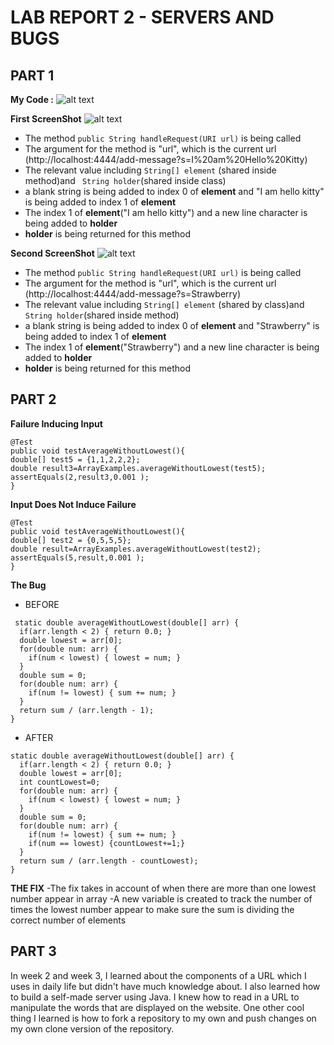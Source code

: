 # LAB REPORT 2 - SERVERS AND BUGS   

## PART 1 
**My Code :**
![alt text](https://i.ibb.co/SffN9Nc/Screenshot-2023-01-27-002137.jpg)

**First ScreenShot**
![alt text](https://i.ibb.co/PDKbFtj/Screenshot-2023-01-26-224229.jpg)     
  - The method `public String handleRequest(URI url)` is being called
  - The argument for the method is "url", which is the current url (http://localhost:4444/add-message?s=I%20am%20Hello%20Kitty)
  - The relevant value including  `String[] element` (shared inside method)and ` String holder`(shared inside class)
  -  a blank string is being added to index 0 of **element** and "I am hello kitty" is being added to index 1 of **element**    
  -  The index 1 of **element**("I am hello kitty") and a new line character is being added to **holder** 
  -  **holder** is being returned for this method
   
**Second ScreenShot**
![alt text]( https://i.ibb.co/3y60TsL/Screenshot-2023-01-26-224309.jpg )
  - The method `public String handleRequest(URI url)` is being called
  - The argument for the method is "url", which is the current url (http://localhost:4444/add-message?s=Strawberry)
  - The relevant value including  `String[] element` (shared by class)and ` String holder`(shared inside method)
  - a blank string is being added to index 0 of **element** and "Strawberry" is being added to index 1 of **element**       
  -  The index 1 of **element**("Strawberry") and a new line character is being added to **holder** 
  -  **holder** is being returned for this method    
  
## PART 2 

 **Failure Inducing Input**
 ```
@Test
public void testAverageWithoutLowest(){
double[] test5 = {1,1,2,2,2};
double result3=ArrayExamples.averageWithoutLowest(test5);
assertEquals(2,result3,0.001 );
}
```
     
**Input Does Not Induce Failure**
 ```
@Test
public void testAverageWithoutLowest(){
double[] test2 = {0,5,5,5};
double result=ArrayExamples.averageWithoutLowest(test2);
assertEquals(5,result,0.001 );
}

```
    
**The Bug**
  - BEFORE
  ```
   static double averageWithoutLowest(double[] arr) {
    if(arr.length < 2) { return 0.0; }
    double lowest = arr[0];
    for(double num: arr) {
      if(num < lowest) { lowest = num; }
    }
    double sum = 0;
    for(double num: arr) {
      if(num != lowest) { sum += num; }
    }
    return sum / (arr.length - 1);
  }
  ```
  - AFTER
  ```
  static double averageWithoutLowest(double[] arr) {
    if(arr.length < 2) { return 0.0; }
    double lowest = arr[0];
    int countLowest=0;
    for(double num: arr) {
      if(num < lowest) { lowest = num; }
    }
    double sum = 0;
    for(double num: arr) {
      if(num != lowest) { sum += num; }
      if(num == lowest) {countLowest+=1;}
    }
    return sum / (arr.length - countLowest);
  }
  ```
  **THE FIX**
    -The fix takes in account of when there are more than one lowest number appear in array
    -A new variable is created to track the number of times the lowest number appear to make sure the sum is dividing the correct number of elements
     
## PART 3
  In week 2 and week 3, I learned about the components of a URL which I uses in daily life but didn't have much knowledge about. I also learned how to build a self-made server using Java. I knew how to read in a URL to manipulate the words that are displayed on the website. One other cool thing I learned is how to fork a repository to my own and push changes on my own clone version of the repository.  
    
 
